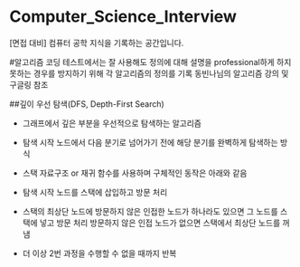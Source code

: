 # Computer_Science_Interview
[면접 대비] 컴퓨터 공학 지식을 기록하는 공간입니다.

#알고리즘
코딩 테스트에서는 잘 사용해도 정의에 대해 설명을 professional하게 하지 못하는 경우를 방지하기 위해 각 알고리즘의 정의를 기록 동빈나님의 알고리즘 강의 및 구글링 참조

##깊이 우선 탐색(DFS, Depth-First Search)
- 그래프에서 깊은 부분을 우선적으로 탐색하는 알고리즘

- 탐색 시작 노드에서 다음 분기로 넘어가기 전에 해당 분기를 완벽하게 탐색하는 방식

- 스택 자료구조 or 재귀 함수를 사용하며 구체적인 동작은 아래와 같음

- 탐색 시작 노드를 스택에 삽입하고 방문 처리

- 스택의 최상단 노드에 방문하지 않은 인접한 노드가 하나라도 있으면 그 노드를 스택에 넣고 방문 처리
방문하지 않은 인접 노드가 없으면 스택에서 최상단 노드를 꺼냄

- 더 이상 2번 과정을 수행할 수 없을 때까지 반복

